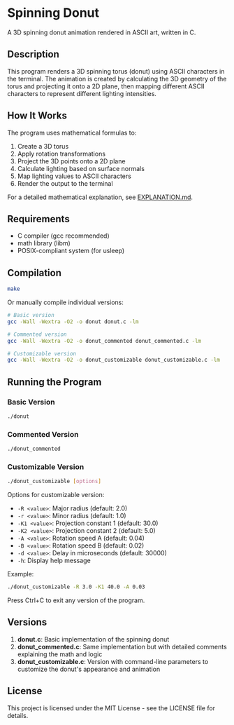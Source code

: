 # Spinning Donut

A 3D spinning donut animation rendered in ASCII art, written in C.

## Description

This program renders a 3D spinning torus (donut) using ASCII characters in the terminal. The animation is created by calculating the 3D geometry of the torus and projecting it onto a 2D plane, then mapping different ASCII characters to represent different lighting intensities.

## How It Works

The program uses mathematical formulas to:
1. Create a 3D torus
2. Apply rotation transformations
3. Project the 3D points onto a 2D plane
4. Calculate lighting based on surface normals
5. Map lighting values to ASCII characters
6. Render the output to the terminal

For a detailed mathematical explanation, see [EXPLANATION.md](EXPLANATION.md).

## Requirements

- C compiler (gcc recommended)
- math library (libm)
- POSIX-compliant system (for usleep)

## Compilation

```bash
make
```

Or manually compile individual versions:

```bash
# Basic version
gcc -Wall -Wextra -O2 -o donut donut.c -lm

# Commented version
gcc -Wall -Wextra -O2 -o donut_commented donut_commented.c -lm

# Customizable version
gcc -Wall -Wextra -O2 -o donut_customizable donut_customizable.c -lm
```

## Running the Program

### Basic Version
```bash
./donut
```

### Commented Version
```bash
./donut_commented
```

### Customizable Version
```bash
./donut_customizable [options]
```

Options for customizable version:
- `-R <value>`: Major radius (default: 2.0)
- `-r <value>`: Minor radius (default: 1.0)
- `-K1 <value>`: Projection constant 1 (default: 30.0)
- `-K2 <value>`: Projection constant 2 (default: 5.0)
- `-A <value>`: Rotation speed A (default: 0.04)
- `-B <value>`: Rotation speed B (default: 0.02)
- `-d <value>`: Delay in microseconds (default: 30000)
- `-h`: Display help message

Example:
```bash
./donut_customizable -R 3.0 -K1 40.0 -A 0.03
```

Press Ctrl+C to exit any version of the program.

## Versions

1. **donut.c**: Basic implementation of the spinning donut
2. **donut_commented.c**: Same implementation but with detailed comments explaining the math and logic
3. **donut_customizable.c**: Version with command-line parameters to customize the donut's appearance and animation

## License

This project is licensed under the MIT License - see the LICENSE file for details.

